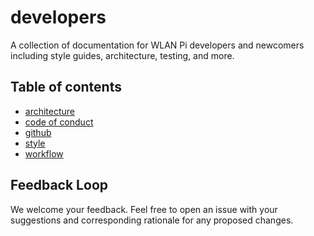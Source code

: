# developers

A collection of documentation for WLAN Pi developers and newcomers including style guides, architecture, testing, and more.

## Table of contents

* [architecture](architecture)
* [code of conduct](CODE_OF_CONDUCT.md)
* [github](github)
* [style](style)
* [workflow](workflow)

## Feedback Loop

We welcome your feedback. Feel free to open an issue with your suggestions and corresponding rationale for any proposed changes.
